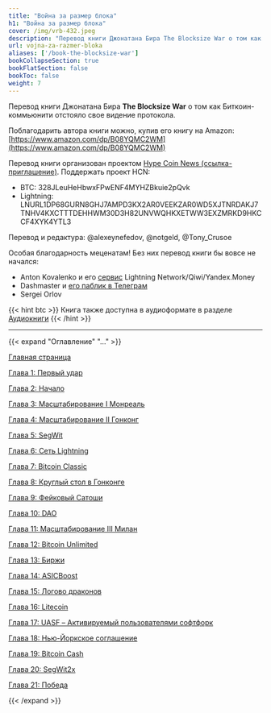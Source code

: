 ```yaml
---
title: "Война за размер блока"
h1: "Война за размер блока"
cover: /img/vrb-432.jpeg
description: "Перевод книги Джонатана Бира The Blocksize War о том как Биткоин-коммьюнити отстояло свое видение протокола."
url: vojna-za-razmer-bloka
aliases: ['/book-the-blocksize-war']
bookCollapseSection: true
bookFlatSection: false
bookToc: false
weight: 7
---
```


Перевод книги Джонатана Бира **The Blocksize War** о том как Биткоин-коммьюнити отстояло свое видение протокола.

Поблагодарить автора книги можно, купив его книгу на Amazon: [https://www.amazon.com/dp/B08YQMC2WM](https://www.amazon.com/dp/B08YQMC2WM)

Перевод книги организован проектом [Hype Coin News (ссылка-приглашение)](https://t.me/joinchat/CANCJNTyueo1M2Uy). Поддержать проект HCN:

- BTC: 328JLeuHeHbwxFPwENF4MYHZBkuie2pQvk
- Lightning: LNURL1DP68GURN8GHJ7AMPD3KX2AR0VEEKZAR0WD5XJTNRDAKJ7TNHV4KXCTTTDEHHWM30D3H82UNVWQHKXETWW3EXZMRKD9HKCCF4XYK4YTL3

Перевод и редактура: @alexeynefedov, @notgeld, @Tony_Crusoe

Особая благодарность меценатам! Без них перевод книги бы вовсе не начался:

- Anton Kovalenko и его [сервис](https://t.me/LnToRubBot) Lightning Network/Qiwi/Yandex.Money
- Dashmaster и [его паблик в Телеграм](https://t.me/cryptonewsDM)
- Sergei Orlov

{{< hint btc >}}
Книга также доступна в аудиоформате в разделе [Аудиокниги](audiobooks)
{{< /hint >}}

---

{{< expand "Оглавление" "..." >}}

[Главная страница](/vojna-za-razmer-bloka)

[Глава 1: Первый удар](/vojna-za-razmer-bloka/glava-1)

[Глава 2: Начало](/vojna-za-razmer-bloka/glava-2)

[Глава 3: Масштабирование I Монреаль](/vojna-za-razmer-bloka/glava-3)

[Глава 4: Масштабирование II Гонконг](/vojna-za-razmer-bloka/glava-4)

[Глава 5: SegWit](/vojna-za-razmer-bloka/glava-5)

[Глава 6: Сеть Lightning](/vojna-za-razmer-bloka/glava-6)

[Глава 7: Bitcoin Classic](/vojna-za-razmer-bloka/glava-7)

[Глава 8: Круглый стол в Гонконге](/vojna-za-razmer-bloka/glava-8)

[Глава 9: Фейковый Сатоши](/vojna-za-razmer-bloka/glava-9)

[Глава 10: DAO](/vojna-za-razmer-bloka/glava-10)

[Глава 11: Масштабирование III Милан](/vojna-za-razmer-bloka/glava-11)

[Глава 12: Bitcoin Unlimited](/vojna-za-razmer-bloka/glava-12)

[Глава 13: Биржи](/vojna-za-razmer-bloka/glava-13)

[Глава 14: ASICBoost](/vojna-za-razmer-bloka/glava-14)

[Глава 15: Логово драконов](/vojna-za-razmer-bloka/glava-15)

[Глава 16: Litecoin](/vojna-za-razmer-bloka/glava-16)

[Глава 17: UASF – Активируемый пользователями софтфорк](/vojna-za-razmer-bloka/glava-17)

[Глава 18: Нью-Йоркское соглашение](/vojna-za-razmer-bloka/glava-18)

[Глава 19: Bitcoin Cash](/vojna-za-razmer-bloka/glava-19)

[Глава 20: SegWit2x](/vojna-za-razmer-bloka/glava-20)

[Глава 21: Победа](/vojna-za-razmer-bloka/glava-21)

{{< /expand >}}